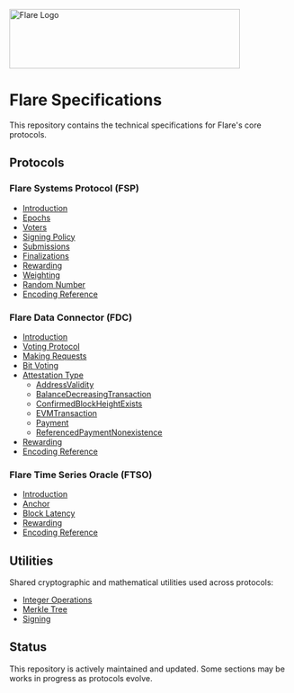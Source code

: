 <p align="left">
  <a href="https://flare.network/" target="blank"><img src="https://content.flare.network/Flare-2.svg" width="410" height="106" alt="Flare Logo" /></a>
</p>

# Flare Specifications

This repository contains the technical specifications for Flare's core protocols.

## Protocols

### Flare Systems Protocol (FSP)

- [Introduction](src/FSP/Introduction.md)
- [Epochs](src/FSP/Epochs.md)
- [Voters](src/FSP/Voters.md)
- [Signing Policy](src/FSP/SigningPolicy.md)
- [Submissions](src/FSP/Submission.md)
- [Finalizations](src/FSP/Finalization.md)
- [Rewarding](src/FSP/Rewarding.md)
- [Weighting](src/FSP/Weighting.md)
- [Random Number](src/FSP/RandomNumber.md)
- [Encoding Reference](src/FSP/Encoding.md)

### Flare Data Connector (FDC)

- [Introduction](src/FDC/Introduction.md)
- [Voting Protocol](src/FDC/VotingProtocol.md)
- [Making Requests](src/FDC/MakingRequest.md)
- [Bit Voting](src/FDC/BitVote.md)
- [Attestation Type](src/FDC/AttesationType.md)
  - [AddressValidity](src/FDC/AttestationTypes/AddressValidity.md)
  - [BalanceDecreasingTransaction](src/FDC/AttestationTypes/BalanceDecreasingTransaction.md)
  - [ConfirmedBlockHeightExists](src/FDC/AttestationTypes/ConfirmedBlockHeightExists.md)
  - [EVMTransaction](src/FDC/AttestationTypes/EVMTransaction.md)
  - [Payment](src/FDC/AttestationTypes/Payment.md)
  - [ReferencedPaymentNonexistence](src/FDC/AttestationTypes/ReferencedPaymentNonexistence.md)
- [Rewarding](src/FDC/Rewarding.md)
- [Encoding Reference](src/FDC/Encoding.md)

### Flare Time Series Oracle (FTSO)

- [Introduction](src/FTSO/Introduction.md)
- [Anchor](src/FTSO/Anchor.md)
- [Block Latency](src/FTSO/BlockLatency.md)
- [Rewarding](src/FTSO/Rewarding.md)
- [Encoding Reference](src/FTSO/Encoding.md)

## Utilities

Shared cryptographic and mathematical utilities used across protocols:

- [Integer Operations](src/Utilities/IntOperations.md)
- [Merkle Tree](src/Utilities/MerkleTree.md)
- [Signing](src/Utilities/Signing.md)

## Status

This repository is actively maintained and updated.
Some sections may be works in progress as protocols evolve.
